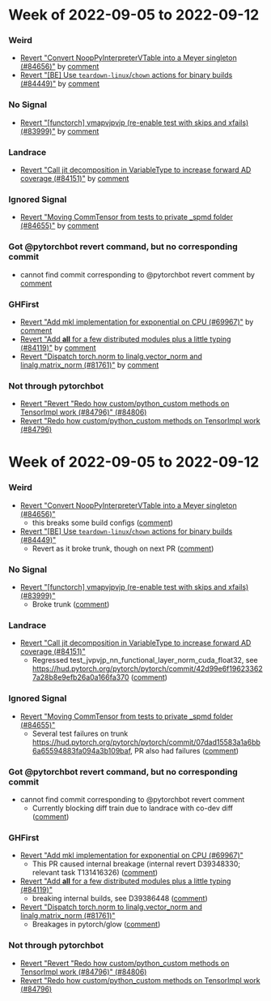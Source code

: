 # Week of 2022-09-05 to 2022-09-12

### Weird

- [Revert "Convert NoopPyInterpreterVTable into a Meyer singleton (#84656)"](https://github.com/pytorch/pytorch/commit/52224139b85bed65595e6c57eda8c265bb4e9d84) by [comment](https://github.com/pytorch/pytorch/pull/84656#issuecomment-1242316197)
- [Revert "[BE] Use `teardown-linux`/`chown` actions for binary builds (#84449)"](https://github.com/pytorch/pytorch/commit/ee228ad9499ca97c267e5597d36570e096dcf2c0) by [comment](https://github.com/pytorch/pytorch/pull/84449#issuecomment-1238437215)

### No Signal

- [Revert "[functorch] vmapvjpvjp (re-enable test with skips and xfails) (#83999)"](https://github.com/pytorch/pytorch/commit/76fc690522024d978176b74a73e0222ac4d062de) by [comment](https://github.com/pytorch/pytorch/pull/83999#issuecomment-1240542303)

### Landrace

- [Revert "Call jit decomposition in VariableType to increase forward AD coverage (#84151)"](https://github.com/pytorch/pytorch/commit/acb4a09628284201281e262aaee58e3dc6be9c2b) by [comment](https://github.com/pytorch/pytorch/pull/84151#issuecomment-1239709169)

### Ignored Signal

- [Revert "Moving CommTensor from tests to private _spmd folder (#84655)"](https://github.com/pytorch/pytorch/commit/a6e6276c8b1715fd3685c565065b35184d103a48) by [comment](https://github.com/pytorch/pytorch/pull/84655#issuecomment-1241135164)

### Got @pytorchbot revert command, but no corresponding commit

- cannot find commit corresponding to @pytorchbot revert comment by [comment](https://github.com/pytorch/pytorch/pull/84641#issuecomment-1242568179)

### GHFirst

- [Revert "Add mkl implementation for exponential on CPU (#69967)"](https://github.com/pytorch/pytorch/commit/05b778f958a77adc33cc51db5717d6b9ab2e8b35) by [comment](https://github.com/pytorch/pytorch/pull/69967#issuecomment-1241200421)
- [Revert "Add __all__ for a few distributed modules plus a little typing (#84119)"](https://github.com/pytorch/pytorch/commit/219ff26172d0b5abea89ea5bde7e0f7119efed59) by [comment](https://github.com/pytorch/pytorch/pull/84119#issuecomment-1242405853)
- [Revert "Dispatch torch.norm to linalg.vector_norm and linalg.matrix_norm (#81761)"](https://github.com/pytorch/pytorch/commit/166dec74b5ce3968a53d4c0f616776d0a2bf4309) by [comment](https://github.com/pytorch/pytorch/pull/81761#issuecomment-1238716591)

### Not through pytorchbot

- [Revert "Revert "Redo how custom/python_custom methods on TensorImpl work  (#84796)" (#84806)](https://github.com/pytorch/pytorch/commit/c5a8946e40d6cda42aa38dda2705ea4e9930c2cb)
- [Revert "Redo how custom/python_custom methods on TensorImpl work  (#84796)](https://github.com/pytorch/pytorch/commit/ca3b2bfbe3945c756a67a784aaa7d9891698c59b)
# Week of 2022-09-05 to 2022-09-12

### Weird

- [Revert "Convert NoopPyInterpreterVTable into a Meyer singleton (#84656)"](https://github.com/pytorch/pytorch/commit/52224139b85bed65595e6c57eda8c265bb4e9d84)
  - this breaks some build configs ([comment](https://github.com/pytorch/pytorch/pull/84656#issuecomment-1242316197))
- [Revert "[BE] Use `teardown-linux`/`chown` actions for binary builds (#84449)"](https://github.com/pytorch/pytorch/commit/ee228ad9499ca97c267e5597d36570e096dcf2c0)
  - Revert as it broke trunk, though on next PR ([comment](https://github.com/pytorch/pytorch/pull/84449#issuecomment-1238437215))

### No Signal

- [Revert "[functorch] vmapvjpvjp (re-enable test with skips and xfails) (#83999)"](https://github.com/pytorch/pytorch/commit/76fc690522024d978176b74a73e0222ac4d062de)
  - Broke trunk ([comment](https://github.com/pytorch/pytorch/pull/83999#issuecomment-1240542303))

### Landrace

- [Revert "Call jit decomposition in VariableType to increase forward AD coverage (#84151)"](https://github.com/pytorch/pytorch/commit/acb4a09628284201281e262aaee58e3dc6be9c2b)
  - Regressed test_jvpvjp_nn_functional_layer_norm_cuda_float32, see https://hud.pytorch.org/pytorch/pytorch/commit/42d99e6f196233627a28b8e9efb26a0a166fa370 ([comment](https://github.com/pytorch/pytorch/pull/84151#issuecomment-1239709169))

### Ignored Signal

- [Revert "Moving CommTensor from tests to private _spmd folder (#84655)"](https://github.com/pytorch/pytorch/commit/a6e6276c8b1715fd3685c565065b35184d103a48)
  - Several test failures on trunk https://hud.pytorch.org/pytorch/pytorch/commit/07dad15583a1a6bb6a65594883fa094a3b109baf, PR also had failures ([comment](https://github.com/pytorch/pytorch/pull/84655#issuecomment-1241135164))

### Got @pytorchbot revert command, but no corresponding commit

- cannot find commit corresponding to @pytorchbot revert comment
  - Currently blocking diff train due to landrace with co-dev diff ([comment](https://github.com/pytorch/pytorch/pull/84641#issuecomment-1242568179))

### GHFirst

- [Revert "Add mkl implementation for exponential on CPU (#69967)"](https://github.com/pytorch/pytorch/commit/05b778f958a77adc33cc51db5717d6b9ab2e8b35)
  - This PR caused internal breakage (internal revert D39348330; relevant task T131416326) ([comment](https://github.com/pytorch/pytorch/pull/69967#issuecomment-1241200421))
- [Revert "Add __all__ for a few distributed modules plus a little typing (#84119)"](https://github.com/pytorch/pytorch/commit/219ff26172d0b5abea89ea5bde7e0f7119efed59)
  - breaking internal builds, see D39386448 ([comment](https://github.com/pytorch/pytorch/pull/84119#issuecomment-1242405853))
- [Revert "Dispatch torch.norm to linalg.vector_norm and linalg.matrix_norm (#81761)"](https://github.com/pytorch/pytorch/commit/166dec74b5ce3968a53d4c0f616776d0a2bf4309)
  - Breakages in pytorch/glow ([comment](https://github.com/pytorch/pytorch/pull/81761#issuecomment-1238716591))

### Not through pytorchbot

- [Revert "Revert "Redo how custom/python_custom methods on TensorImpl work  (#84796)" (#84806)](https://github.com/pytorch/pytorch/commit/c5a8946e40d6cda42aa38dda2705ea4e9930c2cb)
- [Revert "Redo how custom/python_custom methods on TensorImpl work  (#84796)](https://github.com/pytorch/pytorch/commit/ca3b2bfbe3945c756a67a784aaa7d9891698c59b)
